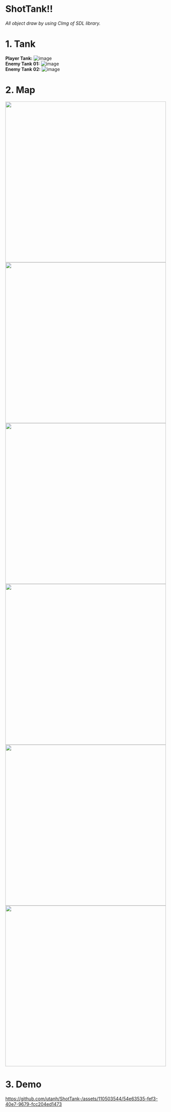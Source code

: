 # ShotTank!!
*All object draw by using CImg of SDL library.*

# 1. Tank
**Player Tank:**    ![image](https://github.com/utanh/ShotTank-/assets/110503544/2e85627c-c1ee-4bb2-9177-5a75f6b4d77f)<br />
**Enemy Tank 01:**    ![image](https://github.com/utanh/ShotTank-/assets/110503544/ea0eb1c9-d43f-409d-a4f7-3feb9ce86ac8)<br />
**Enemy Tank 02:**    ![image](https://github.com/utanh/ShotTank-/assets/110503544/8e88dde4-1c28-47af-ad5c-e67f1309d82b)<br />

# 2. Map
<img src = "https://github.com/utanh/ShotTank-/assets/110503544/1edf79a0-8de0-4940-8f17-324c43b23c81" width="500">
<img src = "https://github.com/utanh/ShotTank-/assets/110503544/efaba74c-8a48-49b2-92f9-f90a1ce60429" width="500">
<img src = "https://github.com/utanh/ShotTank-/assets/110503544/6ada1868-88f7-416e-92a9-59cb251f07d6" width="500">
<img src = "https://github.com/utanh/ShotTank-/assets/110503544/ea6ef17b-fafd-4f89-bb43-afab681b83ac" width="500">
<img src = "https://github.com/utanh/ShotTank-/assets/110503544/be8c1b40-8ba1-483e-ba02-adfa9cdbcf1d" width="500">
<img src = "https://github.com/utanh/ShotTank-/assets/110503544/8d387b03-1a0a-4f9e-8a10-678534c456c5" width="500">

# 3. Demo
https://github.com/utanh/ShotTank-/assets/110503544/54e63535-fef3-40e7-9679-fcc204ed1473


